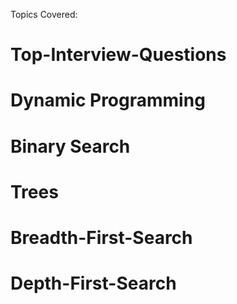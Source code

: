 Topics Covered:
# Top-Interview-Questions
# Dynamic Programming
# Binary Search
# Trees
# Breadth-First-Search
# Depth-First-Search